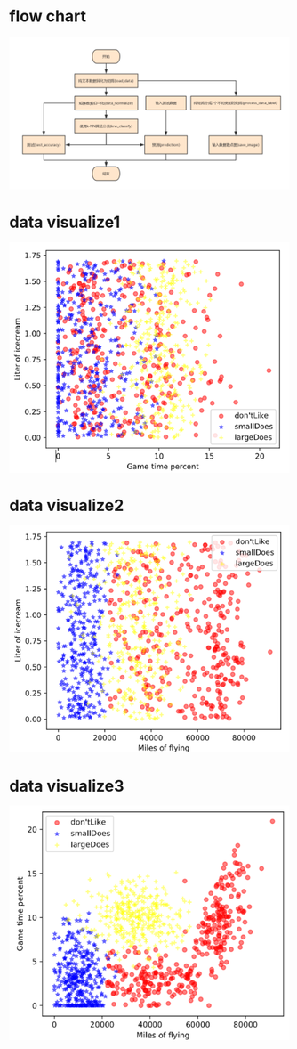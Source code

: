 # flow chart
![dfas](https://github.com/boobpoop/K-NN/blob/master/knn/image/k-NN.jpg)

# data visualize1
![rew](https://github.com/boobpoop/K-NN/blob/master/knn/image/data_visualize1.png)

# data visualize2
![reqw](https://github.com/boobpoop/K-NN/blob/master/knn/image/data_visualize2.png)

# data visualize3
![dfas](https://github.com/boobpoop/K-NN/blob/master/knn/image/data_visualize3.png)

